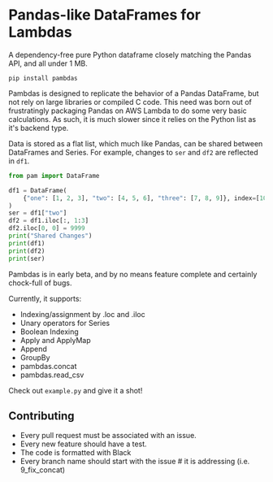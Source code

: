 # Pandas-like DataFrames for Lambdas

A dependency-free pure Python dataframe closely matching the Pandas API, and all under 1 MB.

`pip install pambdas`

Pambdas is designed to replicate the behavior of a Pandas DataFrame, but not rely on large libraries or compiled C code. This need was born out of frustratingly packaging Pandas on AWS Lambda to do some very basic calculations. As such, it is much slower since it relies on the Python list as it's backend type.

Data is stored as a flat list, which much like Pandas, can be shared between DataFrames and Series.
For example, changes to `ser` and `df2` are reflected in `df1`.
```python
from pam import DataFrame

df1 = DataFrame(
    {"one": [1, 2, 3], "two": [4, 5, 6], "three": [7, 8, 9]}, index=[10, 20, 30]
)
ser = df1["two"]
df2 = df1.iloc[:, 1:3]
df2.iloc[0, 0] = 9999
print("Shared Changes")
print(df1)
print(df2)
print(ser)

```

Pambdas is in early beta, and by no means feature complete and certainly chock-full of bugs.

Currently, it supports:
* Indexing/assignment by .loc and .iloc
* Unary operators for Series
* Boolean Indexing
* Apply and ApplyMap
* Append
* GroupBy
* pambdas.concat
* pambdas.read_csv

Check out `example.py` and give it a shot!

## Contributing

* Every pull request must be associated with an issue.
* Every new feature should have a test.
* The code is formatted with Black
* Every branch name should start with the issue # it is addressing (i.e. 9_fix_concat)
